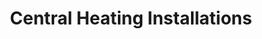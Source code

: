 ---
title: "Central Heating Installations"
address: "Unit 2 Capital House Malahide Road Industrial Park Dublin 17 Co. Dublin"
tel: "(1890)905842"
county: "Dublin"
category: "Libraries"
type: "Content"
lat: "53.3978"
lng: "-6.19455"
---